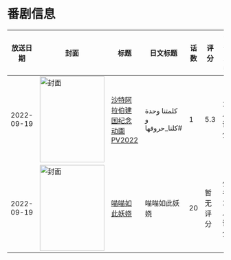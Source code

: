 # 番剧信息

|放送日期|封面|标题|日文标题|话数|评分|评分人数|
|---|---|---|---|---|---|---|
|2022-09-19|<img src="https://lain.bgm.tv/pic/cover/c/6e/66/406310_tNGiQ.jpg" alt="封面" style="width:150px;height:200px;object-fit:cover;">|[沙特阿拉伯建国纪念动画PV2022](https://bangumi.tv/subject/406310)|كلمتنا وحدة و #كلنا_حروفها|1|5.3|11人评分|
|2022-09-19|<img src="https://lain.bgm.tv/pic/cover/c/f3/42/401342_Yy7K9.jpg" alt="封面" style="width:150px;height:200px;object-fit:cover;">|[喵喵如此妖娆](https://bangumi.tv/subject/401342)|喵喵如此妖娆|20|暂无评分|少于10人评分|
